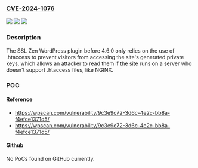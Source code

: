 ### [CVE-2024-1076](https://cve.mitre.org/cgi-bin/cvename.cgi?name=CVE-2024-1076)
![](https://img.shields.io/static/v1?label=Product&message=SSL%20Zen%20&color=blue)
![](https://img.shields.io/static/v1?label=Version&message=0%3C%204.6.0%20&color=brighgreen)
![](https://img.shields.io/static/v1?label=Vulnerability&message=CWE-287%20Improper%20Authentication&color=brighgreen)

### Description

The SSL Zen  WordPress plugin before 4.6.0 only relies on the use of .htaccess to prevent visitors from accessing the site's generated private keys, which allows an attacker to read them if the site runs on a server who doesn't support .htaccess files, like NGINX.

### POC

#### Reference
- https://wpscan.com/vulnerability/9c3e9c72-3d6c-4e2c-bb8a-f4efce1371d5/
- https://wpscan.com/vulnerability/9c3e9c72-3d6c-4e2c-bb8a-f4efce1371d5/

#### Github
No PoCs found on GitHub currently.

